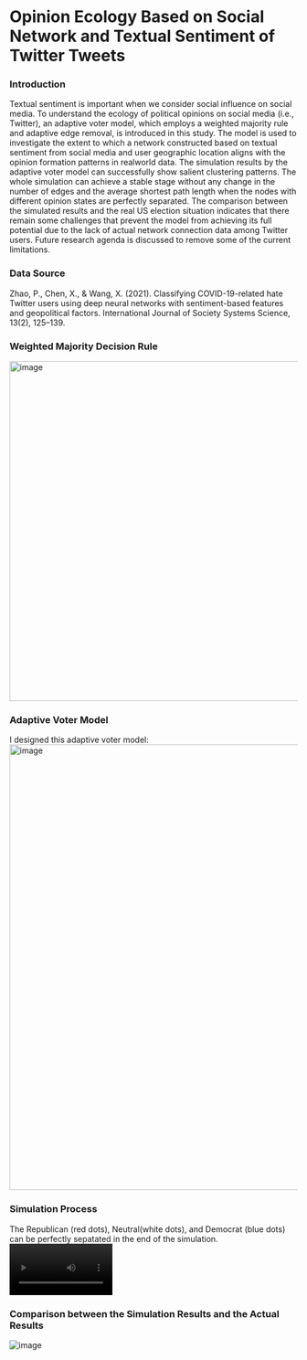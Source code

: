 # Opinion Ecology Based on Social Network and Textual Sentiment of Twitter Tweets

### Introduction

Textual sentiment is important when we consider social influence on social media. To understand
the ecology of political opinions on social media (i.e., Twitter), an adaptive voter model, which
employs a weighted majority rule and adaptive edge removal, is introduced in this study. The
model is used to investigate the extent to which a network constructed based on textual sentiment
from social media and user geographic location aligns with the opinion formation patterns in realworld
data. The simulation results by the adaptive voter model can successfully show salient
clustering patterns. The whole simulation can achieve a stable stage without any change in the
number of edges and the average shortest path length when the nodes with different opinion states
are perfectly separated. The comparison between the simulated results and the real US election
situation indicates that there remain some challenges that prevent the model from achieving its full
potential due to the lack of actual network connection data among Twitter users. Future research
agenda is discussed to remove some of the current limitations.

### Data Source
Zhao, P., Chen, X., & Wang, X. (2021). Classifying COVID-19-related hate Twitter users using
deep neural networks with sentiment-based features and geopolitical factors. International
Journal of Society Systems Science, 13(2), 125–139.

### Weighted Majority Decision Rule
<img width="595" alt="image" src="https://github.com/xin-wang-kr/Adaptive-Voter-Model-Opinion-Dynamics/assets/28020765/3b3cc7bd-7551-46f5-951e-2c57e79cf9a1">

### Adaptive Voter Model
I designed this adaptive voter model:
<img width="780" alt="image" src="https://github.com/xin-wang-kr/Adaptive-Voter-Model-Opinion-Dynamics/assets/28020765/e45a707c-4b11-4f01-88af-bb504f50d24c">

### Simulation Process
The Republican (red dots), Neutral(white dots), and Democrat (blue dots) can be perfectly sepatated in the end of the simulation.
<video src='https://github.com/xin-wang-kr/Adaptive-Voter-Model-Opinion-Dynamics/animation-ny.mp4' width=180/>

### Comparison between the Simulation Results and the Actual Results
![image](https://github.com/xin-wang-kr/Adaptive-Voter-Model-Opinion-Dynamics/assets/28020765/d87b5976-9771-495e-a792-49e3cb0e479d)

